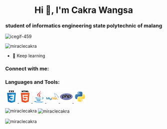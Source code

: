 
<h1 align="center">Hi 👋, I'm Cakra Wangsa</h1>
<h3 align="center">student of informatics engineering state polytechnic of malang</h3>

![icegif-459](https://github.com/user-attachments/assets/44cc690c-c901-4666-b75e-e0a6af6f27b7)

<p align="left"> <img src="https://komarev.com/ghpvc/?username=miraclecakra&label=Profile%20views&color=0e75b6&style=flat" alt="miraclecakra" /> </p>

- 🌱 Keep learning


<h3 align="left">Connect with me:</h3>
<p align="left">
</p>

<h3 align="left">Languages and Tools:</h3>
<p align="left"> <a href="https://www.w3schools.com/css/" target="_blank" rel="noreferrer"> <img src="https://raw.githubusercontent.com/devicons/devicon/master/icons/css3/css3-original-wordmark.svg" alt="css3" width="40" height="40"/> </a> <a href="https://www.w3.org/html/" target="_blank" rel="noreferrer"> <img src="https://raw.githubusercontent.com/devicons/devicon/master/icons/html5/html5-original-wordmark.svg" alt="html5" width="40" height="40"/> </a> <a href="https://www.java.com" target="_blank" rel="noreferrer"> <img src="https://raw.githubusercontent.com/devicons/devicon/master/icons/java/java-original.svg" alt="java" width="40" height="40"/> </a> <a href="https://www.mysql.com/" target="_blank" rel="noreferrer"> <img src="https://raw.githubusercontent.com/devicons/devicon/master/icons/mysql/mysql-original-wordmark.svg" alt="mysql" width="40" height="40"/> </a> <a href="https://www.php.net" target="_blank" rel="noreferrer"> <img src="https://raw.githubusercontent.com/devicons/devicon/master/icons/php/php-original.svg" alt="php" width="40" height="40"/> </a> <a href="https://www.python.org" target="_blank" rel="noreferrer"> <img src="https://raw.githubusercontent.com/devicons/devicon/master/icons/python/python-original.svg" alt="python" width="40" height="40"/> </a> </p>

<p><img align="left" src="https://github-readme-stats.vercel.app/api/top-langs?username=miraclecakra&show_icons=true&locale=en&layout=compact" alt="miraclecakra" /></p>

<p>&nbsp;<img align="center" src="https://github-readme-stats.vercel.app/api?username=miraclecakra&show_icons=true&locale=en" alt="miraclecakra" /></p>

<p><img align="center" src="https://github-readme-streak-stats.herokuapp.com/?user=miraclecakra&" alt="miraclecakra" /></p>
